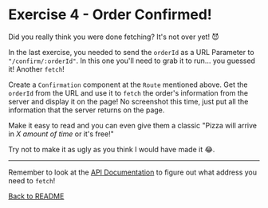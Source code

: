 # Exercise 4 - Order Confirmed!

Did you really think you were done fetching? It's not over yet! 😈

In the last exercise, you needed to send the `orderId` as a URL Parameter to `"/confirm/:orderId"`. In this one you'll need to grab it to run... you guessed it! Another `fetch`! 

Create a `Confirmation` component at the `Route` mentioned above. Get the `orderId` from the URL and use it to `fetch` the order's information from the server and display it on the page! No screenshot this time, just put all the information that the server returns on the page. 

Make it easy to read and you can even give them a classic "Pizza will arrive in _X amount of time_ or it's free!"

Try not to make it as ugly as you think I would have made it 😂.

---

Remember to look at the [API Documentation](../server/API_DOC.md) to figure out what address you need to `fetch`!

[Back to README](../README.md)